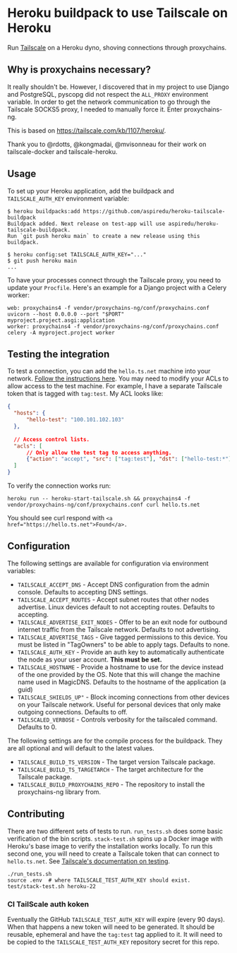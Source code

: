 # Heroku buildpack to use Tailscale on Heroku

Run [Tailscale](https://tailscale.com/) on a Heroku dyno, shoving connections through proxychains.

## Why is proxychains necessary?

It really shouldn't be. However, I discovered that in my project to use Django and PostgreSQL,
pyscopg did not respect the ``ALL_PROXY`` environment variable. In order to get the network
communication to go through the Tailscale SOCKS5 proxy, I needed to manually force it. Enter
proxychains-ng.

This is based on https://tailscale.com/kb/1107/heroku/.

Thank you to @rdotts, @kongmadai, @mvisonneau for their work on tailscale-docker and tailscale-heroku.

## Usage

To set up your Heroku application, add the buildpack and ``TAILSCALE_AUTH_KEY``
environment variable:

    $ heroku buildpacks:add https://github.com/aspiredu/heroku-tailscale-buildpack
    Buildpack added. Next release on test-app will use aspiredu/heroku-tailscale-buildpack.
    Run `git push heroku main` to create a new release using this buildpack.

    $ heroku config:set TAILSCALE_AUTH_KEY="..."
    $ git push heroku main
    ...

To have your processes connect through the Tailscale proxy, you need to update your
``Procfile``. Here's an example for a Django project with a Celery worker:

```
web: proxychains4 -f vendor/proxychains-ng/conf/proxychains.conf uvicorn --host 0.0.0.0 --port "$PORT" myproject.project.asgi:application
worker: proxychains4 -f vendor/proxychains-ng/conf/proxychains.conf celery -A myproject.project worker
```

## Testing the integration

To test a connection, you can add the ``hello.ts.net`` machine into your network.
[Follow the instructions here](https://tailscale.com/kb/1073/hello/?q=testing). You
may need to modify your ACLs to allow access to the test machine. For example, I have
a separate Tailscale token that is tagged with ``tag:test``. My ACL looks like:

```json
{
  "hosts": {
      "hello-test": "100.101.102.103"
  },
  
  // Access control lists.
  "acls": [
      // Only allow the test tag to access anything.
      {"action": "accept", "src": ["tag:test"], "dst": ["hello-test:*"]}
  ]
}
```

To verify the connection works run:

```shell
heroku run -- heroku-start-tailscale.sh && proxychains4 -f vendor/proxychains-ng/conf/proxychains.conf curl hello.ts.net
```

You should see curl respond with ``<a href="https://hello.ts.net">Found</a>.``


## Configuration

The following settings are available for configuration via environment variables:

- ``TAILSCALE_ACCEPT_DNS`` - Accept DNS configuration from the admin console. Defaults 
  to accepting DNS settings.
- ``TAILSCALE_ACCEPT_ROUTES`` - Accept subnet routes that other nodes advertise. Linux devices 
  default to not accepting routes. Defaults to accepting.
- ``TAILSCALE_ADVERTISE_EXIT_NODES`` - Offer to be an exit node for outbound internet traffic 
  from the Tailscale network. Defaults to not advertising.
- ``TAILSCALE_ADVERTISE_TAGS`` - Give tagged permissions to this device. You must be listed in 
  \"TagOwners\" to be able to apply tags. Defaults to none.
- ``TAILSCALE_AUTH_KEY`` - Provide an auth key to automatically authenticate the node as your 
  user account. **This must be set.**
- ``TAILSCALE_HOSTNAME`` - Provide a hostname to use for the device instead of the one provided 
  by the OS. Note that this will change the machine name used in MagicDNS. Defaults to the 
  hostname of the application (a guid)
- ``TAILSCALE_SHIELDS_UP"`` - Block incoming connections from other devices on your Tailscale 
  network. Useful for personal devices that only make outgoing connections. Defaults to off.
- ``TAILSCALED_VERBOSE`` - Controls verbosity for the tailscaled command. Defaults to 0.

The following settings are for the compile process for the buildpack. They are all optional
and will default to the latest values.

- ``TAILSCALE_BUILD_TS_VERSION`` - The target version Tailscale package.
- ``TAILSCALE_BUILD_TS_TARGETARCH`` - The target architecture for the Tailscale package.
- ``TAILSCALE_BUILD_PROXYCHAINS_REPO`` - The repository to install the proxychains-ng library from.

## Contributing

There are two different sets of tests to run. ``run_tests.sh`` does some basic
verification of the bin scripts. ``stack-test.sh`` spins up a Docker image with
Heroku's base image to verify the installation works locally. To run this second one,
you will need to create a Tailscale token that can connect to ``hello.ts.net``. See
[Tailscale's documentation on testing](https://tailscale.com/kb/1073/hello/?q=testing).

```shell
./run_tests.sh
source .env  # where TAILSCALE_TEST_AUTH_KEY should exist.
test/stack-test.sh heroku-22
```

### CI TailScale auth koken

Eventually the GitHub ``TAILSCALE_TEST_AUTH_KEY`` will expire (every 90 days).
When that happens a new token will need to be generated. It should be reusable,
ephemeral and have the ``tag:test`` tag applied to it. It will need to be copied
to the ``TAILSCALE_TEST_AUTH_KEY`` repository secret for this repo.
